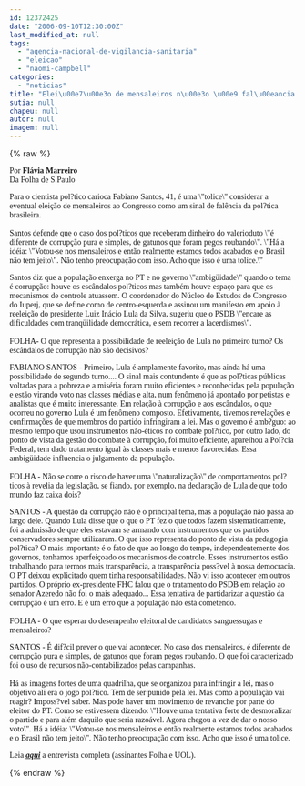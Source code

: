 ```yaml
---
id: 12372425
date: "2006-09-10T12:30:00Z"
last_modified_at: null
tags:
  - "agencia-nacional-de-vigilancia-sanitaria"
  - "eleicao"
  - "naomi-campbell"
categories:
  - "noticias"
title: "Elei\u00e7\u00e3o de mensaleiros n\u00e3o \u00e9 fal\u00eancia pol?tica, diz analista "
sutia: null
chapeu: null
autor: null
imagem: null
---
```

{% raw %}
<p><P><FONT face=Verdana>Por <STRONG>Flávia Marreiro</STRONG><BR>Da Folha de S.Paulo</FONT></P></p>
<p><P><FONT face=Verdana>Para o cientista pol?tico carioca Fabiano Santos, 41, é uma \"tolice\" considerar a eventual eleição de mensaleiros ao Congresso como um sinal de falência da pol?tica brasileira.<BR><BR>Santos defende que o caso dos pol?ticos que receberam dinheiro do valerioduto \"é diferente de corrupção pura e simples, de gatunos que foram pegos roubando\". \"Há a idéia: \"Votou-se nos mensaleiros e então realmente estamos todos acabados e o Brasil não tem jeito\". Não tenho preocupação com isso. Acho que isso é uma tolice.\" </FONT></P></p>
<p><P><FONT face=Verdana>Santos diz que a população enxerga no PT e no governo \"ambigüidade\" quando o tema é corrupção: houve os escândalos pol?ticos mas também houve espaço para que os mecanismos de controle atuassem. O coordenador do Núcleo de Estudos do Congresso do Iuperj, que se define como de centro-esquerda e assinou um manifesto em apoio à reeleição do presidente Luiz Inácio Lula da Silva, sugeriu que o PSDB \"encare as dificuldades com tranqüilidade democrática, e sem recorrer a lacerdismos\".&nbsp;&nbsp;&nbsp; <BR><BR>FOLHA- O que representa a possibilidade de reeleição de Lula no primeiro turno? Os escândalos de corrupção não são decisivos? </FONT></P></p>
<p><P><FONT face=Verdana>FABIANO SANTOS - Primeiro, Lula é amplamente favorito, mas ainda há uma possibilidade de segundo turno.... O sinal mais contundente é que as pol?ticas públicas voltadas para a pobreza e a miséria foram muito eficientes e reconhecidas pela população e estão virando voto nas classes médias e alta, num fenômeno já apontado por petistas e analistas que é muito interessante. Em relação à corrupção e aos escândalos, o que ocorreu no governo Lula é um fenômeno composto. Efetivamente, tivemos revelações e confirmações de que membros do partido infringiram a lei. Mas o governo é amb?guo: ao mesmo tempo que usou instrumentos não-éticos no combate pol?tico, por outro lado, do ponto de vista da gestão do combate à corrupção, foi muito eficiente, aparelhou a Pol?cia Federal, tem dado tratamento igual às classes mais e menos favorecidas. Essa ambigüidade influencia o julgamento da população. <BR><BR>FOLHA - Não se corre o risco de haver uma \"naturalização\" de comportamentos pol?ticos à revelia da legislação, se fiando, por exemplo, na declaração de Lula de que todo mundo faz caixa dois? </FONT></P></p>
<p><P><FONT face=Verdana>SANTOS - A questão da corrupção não é o principal tema, mas a população não passa ao largo dele. Quando Lula disse que o que o PT fez o que todos fazem sistematicamente, foi a admissão de que eles estavam se armando com instrumentos que os partidos conservadores sempre utilizaram. O que isso representa do ponto de vista da pedagogia pol?tica? O mais importante é o fato de que ao longo do tempo, independentemente dos governos, tenhamos aperfeiçoado os mecanismos de controle. Esses instrumentos estão trabalhando para termos mais transparência, a transparência poss?vel à nossa democracia. O PT deixou explicitado quem tinha responsabilidades. Não vi isso acontecer em outros partidos. O próprio ex-presidente FHC falou que o tratamento do PSDB em relação ao senador Azeredo não foi o mais adequado... Essa tentativa de partidarizar a questão da corrupção é um erro. E é um erro que a população não está cometendo. <BR><BR>FOLHA - O que esperar do desempenho eleitoral de candidatos sanguessugas e mensaleiros? </FONT></P></p>
<p><P><FONT face=Verdana>SANTOS - É dif?cil prever o que vai acontecer. No caso dos mensaleiros, é diferente de corrupção pura e simples, de gatunos que foram pegos roubando. O que foi caracterizado foi o uso de recursos não-contabilizados pelas campanhas. <BR><BR>Há as imagens fortes de uma quadrilha, que se organizou para infringir a lei, mas o objetivo ali era o jogo pol?tico. Tem de ser punido pela lei. Mas como a população vai reagir? Imposs?vel saber. Mas pode haver um movimento de revanche por parte do eleitor do PT. Como se estivessem dizendo: \"Houve uma tentativa forte de desmoralizar o partido e para além daquilo que seria razoável. Agora chegou a vez de dar o nosso voto\". Há a idéia: \"Votou-se nos mensaleiros e então realmente estamos todos acabados e o Brasil não tem jeito\". Não tenho preocupação com isso. Acho que isso é uma tolice.</FONT></P></p>
<p><P><FONT face=Verdana>Leia <STRONG><EM><U><A href=\"https://www1.folha.uol.com.br/fsp/brasil/fc1009200610.htm\" target=_blank>aqui</A></U></EM></STRONG> a entrevista completa (assinantes Folha e UOL).</FONT></P> </p>
{% endraw %}